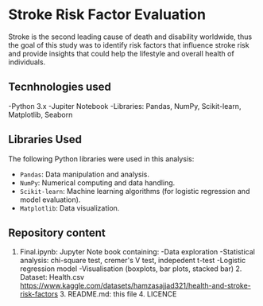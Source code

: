 # Stroke Risk Factor Evaluation
Stroke is the second leading cause of death and disability worldwide, thus the goal of this study was to identify risk factors that influence stroke risk and provide insights that could help the lifestyle and overall health of individuals. 
## Tecnhnologies used 
-Python 3.x 
-Jupiter Notebook
-Libraries: Pandas, NumPy, Scikit-learn, Matplotlib, Seaborn
## Libraries Used
The following Python libraries were used in this analysis:
- `Pandas`: Data manipulation and analysis.
- `NumPy`: Numerical computing and data handling.
- `Scikit-learn`: Machine learning algorithms (for logistic regression and model evaluation).
- `Matplotlib`: Data visualization.
## Repository content 
1. Final.ipynb: Jupyter Note book containing:
   -Data exploration
   -Statistical analysis: chi-square test, cremer's V test, indepedent t-test
   -Logistic regression model
   -Visualisation (boxplots, bar plots, stacked bar)
   2. Dataset: Health.csv https://www.kaggle.com/datasets/hamzasajjad321/health-and-stroke-risk-factors
   3. README.md: this file
   4. LICENCE
   
